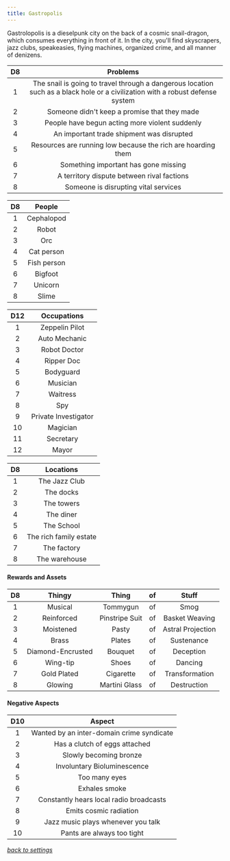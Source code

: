 ```yaml
---
title: Gastropolis
---
```

Gastrolopolis is a dieselpunk city on the back of a cosmic snail-dragon, which consumes everything in front of it. In the city, you'll find skyscrapers, jazz clubs, speakeasies, flying machines, organized crime,  and all manner of denizens. 

D8 | Problems
:-: | :-:
1 | The snail is going to travel through a dangerous location such as a black hole or a civilization with a robust defense system
2 | Someone didn't keep a promise that they made
3 | People have begun acting more violent suddenly
4 | An important trade shipment was disrupted
5 | Resources are running low because the rich are hoarding them
6 | Something important has gone missing
7 | A territory dispute between rival factions
8 | Someone is disrupting vital services

D8 | People
:-: | :-:
1 | Cephalopod
2 | Robot
3 | Orc
4 | Cat person
5 | Fish person
6 | Bigfoot
7 | Unicorn
8 | Slime

D12 | Occupations
:-: | :-:
1  | Zeppelin Pilot
2  | Auto Mechanic
3  | Robot Doctor
4  | Ripper Doc
5  | Bodyguard
6  | Musician
7  | Waitress
8  | Spy
9  | Private Investigator
10 | Magician
11 | Secretary
12 | Mayor

D8 | Locations
:-: | :-:
1 | The Jazz Club
2 | The docks
3 | The towers
4 | The diner
5 | The School
6 | The rich family estate
7 | The factory
8 | The warehouse

#### Rewards and Assets

D8 | Thingy | Thing | of | Stuff
:-: | :-:   | :-:   | :-: | :-:
1 | Musical | Tommygun | of | Smog
2 | Reinforced | Pinstripe Suit | of | Basket Weaving
3 | Moistened | Pasty | of | Astral Projection
4 | Brass | Plates | of | Sustenance
5 | Diamond-Encrusted | Bouquet | of | Deception
6 | Wing-tip | Shoes | of | Dancing
7 | Gold Plated | Cigarette | of | Transformation
8 | Glowing | Martini Glass | of | Destruction 

#### Negative Aspects

D10 | Aspect
:-: | :-:
1   | Wanted by an inter-domain crime syndicate
2   | Has a clutch of eggs attached
3   | Slowly becoming bronze
4   | Involuntary Bioluminescence
5   | Too many eyes
6   | Exhales smoke
7   | Constantly hears local radio broadcasts
8   | Emits cosmic radiation
9   | Jazz music plays whenever you talk
10  | Pants are always too tight

*[back to settings](https://pennylescroche.github.io/Distorted-Domains/setting)*
